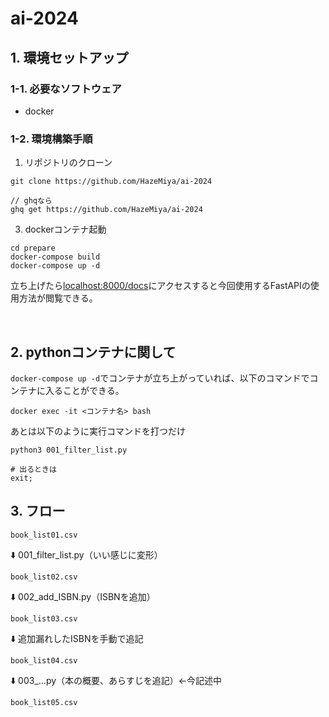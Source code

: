 # ai-2024

## 1. 環境セットアップ
### 1-1. 必要なソフトウェア
- docker

### 1-2. 環境構築手順
1. リポジトリのクローン
```
git clone https://github.com/HazeMiya/ai-2024

// ghqなら
ghq get https://github.com/HazeMiya/ai-2024
```

3. dockerコンテナ起動
```
cd prepare
docker-compose build
docker-compose up -d
```

立ち上げたら[localhost:8000/docs](http://localhost:8000/docs)にアクセスすると今回使用するFastAPIの使用方法が閲覧できる。

<br>

## 2. pythonコンテナに関して
`docker-compose up -d`でコンテナが立ち上がっていれば、以下のコマンドでコンテナに入ることができる。
```
docker exec -it <コンテナ名> bash
```

あとは以下のように実行コマンドを打つだけ
```
python3 001_filter_list.py

# 出るときは
exit;
```

## 3. フロー
`book_list01.csv`

⬇️ 001_filter_list.py（いい感じに変形）

`book_list02.csv`

⬇️ 002_add_ISBN.py（ISBNを追加）

`book_list03.csv`

⬇️ 追加漏れしたISBNを手動で追記

`book_list04.csv`

⬇️ 003_...py（本の概要、あらすじを追記）←今記述中

`book_list05.csv`
